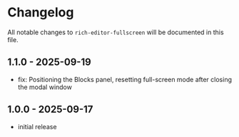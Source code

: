 # Changelog

All notable changes to `rich-editor-fullscreen` will be documented in this file.

## 1.1.0 - 2025-09-19
- fix: Positioning the Blocks panel, resetting full-screen mode after closing the modal window

## 1.0.0 - 2025-09-17

- initial release
